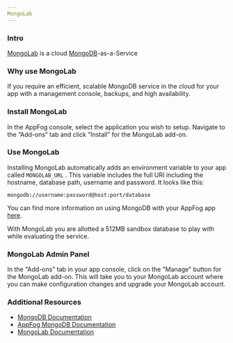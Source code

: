 ```yaml
---
MongoLab
---
```


### Intro

[MongoLab](https://mongolab.com/) is a cloud [MongoDB](https://www.mongodb.org/)-as-a-Service

### Why use MongoLab

If you require an efficient, scalable MongoDB service in the cloud for your app with a management console, backups, and high availability.

### Install MongoLab

In the AppFog console, select the application you wish to setup.
Navigate to the “Add-ons” tab and click “Install” for the MongoLab add-on.

### Use MongoLab

Installing MongoLab automatically adds an environment variable to your app called `MONGOLAB_URL` . This variable includes the full URI including the hostname, database path, username and password.
It looks like this: 

    mongodb://username:password@host:port/database

You can find more information on using MongoDB with your AppFog app [here](https://docs.appfog.com/services/mongodb).

With MongoLab you are allotted a 512MB sandbox database to play with while evaluating the service.

### MongoLab Admin Panel

In the "Add-ons" tab in your app console, click on the "Manage" button for the MongoLab add-on. This will take you to your MongoLab account where you can make configuration changes and upgrade your MongoLab account.

### Additional Resources

* [MongoDB Documentation](http://docs.mongodb.org/)
* [AppFog MongoDB Documentation](https://docs.appfog.com/services/mongodb)
* [MongoLab Documentation](http://docs.mongolab.com/)
